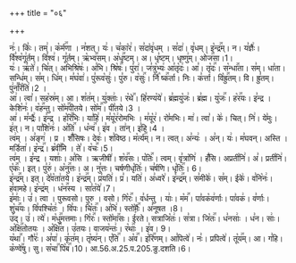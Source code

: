 +++
title = "०६"

+++


  
नः꣢। किः꣣। तम्꣢। क꣡र्म꣢꣯णा । न꣣शत्। यः꣢। च꣣का꣡र꣢। स꣣दा꣡वृ꣢धम् । स꣣दा꣢। वृ꣣धम्। इ꣡न्द्र꣢꣯म्। न। य꣣ज्ञैः꣢। र्वि꣣श्व꣡गू꣢र्तम्। वि꣣श्व꣢। गू꣣र्तम्।
ऋ꣡भ्व꣢꣯सम्। अ꣡धृ꣢꣯ष्टम्। अ। धृ꣣ष्टम्। धृष्णु꣢म्। ओ꣡ज꣢꣯सा।1।  
यः꣢। ऋ꣣ते꣢। चि꣣त्। अभिश्रि꣡षः꣢। अ꣣भि। श्रि꣡षः꣢꣯। पु꣣रा꣢। ज꣣त्रु꣡भ्यः꣢ आ꣣तृ꣡दः꣢। आ꣣। तृ꣡दः꣢꣯। स꣡न्धा꣢꣯ता। स꣣म्। धा꣣ता। सन्धि꣢म्। स꣣म्। धि꣢म्। म꣣घ꣡वा꣢। पु꣣रूव꣡सुः꣢। पु꣣रु। व꣡सुः꣢꣯। र्नि꣡
ष्क꣢꣯र्ता। निः। क꣣र्त्ता। वि꣡ह्रु꣢꣯तम्। वि। ह्रु꣣तम्। पु꣢न꣣꣯रि꣡ति꣢।2 ।  
आ꣢। त्वा꣣। सह꣡स्र꣢म्। आ। श꣣त꣢म्। यु꣢क्ताः꣢। र꣡थे꣢꣯। हि꣣रण्य꣡ये꣢। ब्र꣣ह्मयु꣡जः꣢। ब्र꣣ह्म। यु꣡जः꣢꣯। ह꣡र꣢꣯यः। इ꣣न्द्र । केशि꣡नः꣢। व꣡ह꣢꣯न्तु। सो꣡म꣢꣯पीतये। सो꣡म꣢꣯। पी꣣तये।3 ।  
आ꣢। म꣣न्द्रैः꣢। इ꣣न्द्र । ह꣡रि꣢꣯भिः। या꣣हि꣢। म꣣यू꣡र꣢रोमभिः । म꣣यू꣡र꣢। रो꣣मभिः। मा꣢। त्वा꣣। के꣢। चित्। नि꣢। ये꣣मुः। इ꣢त्। न। पा꣣शि꣡नः꣢। अ꣡ति꣢꣯ । ध꣡न्व꣢꣯। इ꣣व । ता꣢न्। इ꣣हि।4 ।  
त्व꣢म् । अ꣣ङ्ग꣢ । प्र । शँ꣣सिषः। देवः꣢। श꣣विष्ठ। म꣡र्त्य꣢꣯म्। न। त्वत्। अ꣣न्यः꣢ । अ꣣न्। यः꣢। म꣣घवन्। अस्ति । मर्डिता꣢। इ꣡न्द्र꣢꣯। ब्र꣡वी꣢꣯मि । ते꣣। व꣡चः꣢꣯।5।  
त्व꣢म् । इ꣣न्द्र । यशाः꣢। अ꣣सि । ऋजीषी꣢। श꣡व꣢꣯सः। प꣡तिः꣢꣯। त्वम्। वृ꣣त्रा꣡णि꣢ । हँ꣣सि। अप्रती꣡नि꣢। अ꣣। प्रती꣡नि꣢। ए꣡कः꣢꣯। इत्। पु꣣रु꣢। अ꣡नु꣢꣯त्तः। अ। नु꣣त्तः। चर्षणीधृ꣡तिः꣢। च꣣र्षणि। धृ꣡तिः꣢꣯। 6।  
इ꣡न्द्र꣢꣯म्। इत्। दे꣣व꣡ता꣢तये। इ꣡न्द्र꣢꣯म्। प्र꣣यति꣢। प्र꣣। यति꣢। अ꣣ध्वरे꣢। इ꣡न्द्र꣢꣯म्। स꣣मीके꣢। स꣣म्। ईके꣢। व꣣नि꣡नः꣢। ह꣣वामहे। इ꣡न्द्र꣢म् । ध꣡न꣢꣯स्य । सा꣣त꣡ये꣢।7।  
इ꣣माः꣢। उ꣣। त्वा । पुरूवसो। पुरु । वसो। गि꣡रः꣢꣯। व꣣र्धन्तु । याः꣢। म꣡म꣢꣯। पा꣣वक꣡व꣢र्णाः। पा꣣वक꣢। व꣣र्णाः। शु꣡च꣢꣯यः। वि꣣पश्चि꣡तः꣢ । वि꣣पः। चि꣡तः꣢꣯। अ꣣भि꣢। स्तो꣡मैः꣢꣯। अ꣣नूषत ।8।  
उ꣢द्। उ꣣। त्ये꣢। म꣡धु꣢꣯मत्तमाः। गि꣡रः꣢꣯। स्तो꣡मा꣢꣯सः। ई꣣रते। सत्राजि꣡तः꣢। स꣣त्रा। जि꣡तः꣢꣯। ध꣣नसाः꣢ । ध꣣न। साः꣢। अ꣡क्षि꣢꣯तोतयः । अ꣡क्षि꣢꣯त। उ꣣तयः। वाजय꣡न्तः꣢। र꣡थाः꣢꣯ । इ꣣व। 9।  
य꣡था꣢꣯। गौ꣣रः꣢। अ꣣पा꣢। कृ꣣त꣢म्। तृ꣡ष्य꣢न्। ए꣡ति꣢꣯ । अ꣡व꣢꣯। इ꣡रि꣢꣯णम्। आ꣣पित्वे꣢। नः꣣। प्रपित्वे꣢। तू꣡य꣢꣯म्। आ। ग꣣हि। क꣡ण्वे꣢꣯षु। सु। स꣡चा꣢꣯ पि꣡ब꣢꣯।10।
आ.56.अ.25.प.205.ङु.दशति।6।  
